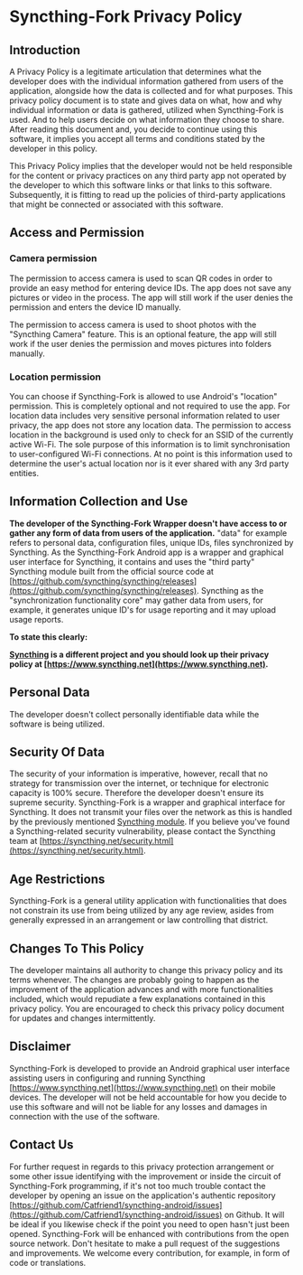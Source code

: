 # Syncthing-Fork Privacy Policy

## Introduction
A Privacy Policy is a legitimate articulation that determines what the developer does with the individual information gathered from users of the application, alongside how the data is collected and for what purposes.
This privacy policy document is to state and gives data on what, how and why individual information or data is gathered, utilized when Syncthing-Fork is used. And to help users decide on what information they choose to share. After reading this document and, you decide to continue using this software, it implies you accept all terms and conditions stated by the developer in this policy.

This Privacy Policy implies that the developer would not be held responsible for the content or privacy practices on any third party app not operated by the developer to which this software links or that links to this software. Subsequently, it is fitting to read up the policies of third-party applications that might be connected or associated with this software.


## Access and Permission

### Camera permission
The permission to access camera is used to scan QR codes in order to provide an easy method for entering device IDs. The app does not save any pictures or video in the process. The app will still work if the user denies the permission and enters the device ID manually.

The permission to access camera is used to shoot photos with the "Syncthing Camera" feature. This is an optional feature, the app will still work if the user denies the permission and moves pictures into folders manually.

### Location permission
You can choose if Syncthing-Fork is allowed to use Android's "location" permission. This is completely optional and not required to use the app. For location data includes very sensitive personal information related to user privacy, the app does not store any location data. The permission to access location in the background is used only to check for an SSID of the currently active Wi-Fi. The sole purpose of this information is to limit synchronisation to user-configured Wi-Fi connections. At no point is this information used to determine the user's actual location nor is it ever shared with any 3rd party entities.


## Information Collection and Use
**The developer of the Syncthing-Fork Wrapper doesn't have access to or gather any form of data from users of the application.** "data" for example refers to personal data, configuration files, unique IDs, files synchronized by Syncthing. As the Syncthing-Fork Android app is a wrapper and graphical user interface for Syncthing, it contains and uses the "third party" Syncthing module built from the official source code at [https://github.com/syncthing/syncthing/releases](https://github.com/syncthing/syncthing/releases). Syncthing as the "synchronization functionality core" may gather data from users, for example, it generates unique ID's for usage reporting and it may upload usage reports.

**To state this clearly:**

**[Syncthing](https://www.syncthing.net) is a different project and you should look up their privacy policy at [https://www.syncthing.net](https://www.syncthing.net).**


## Personal Data
The developer doesn't collect personally identifiable data while the software is being utilized.


## Security Of Data
The security of your information is imperative, however, recall that no strategy for transmission over the internet, or technique for electronic capacity is 100% secure. Therefore the developer doesn't ensure its supreme security. Syncthing-Fork is a wrapper and graphical interface for Syncthing. It does not transmit your files over the network as this is handled by the previously mentioned [Syncthing module](https://github.com/syncthing/syncthing/releases). If you believe you've found a Syncthing-related security vulnerability, please contact the Syncthing team at [https://syncthing.net/security.html](https://syncthing.net/security.html).


## Age Restrictions
Syncthing-Fork is a general utility application with functionalities that does not constrain its use from being utilized by any age review, asides from generally expressed in an arrangement or law controlling that district.


## Changes To This Policy
The developer maintains all authority to change this privacy policy and its terms whenever. The changes are probably going to happen as the improvement of the application advances and with more functionalities included, which would repudiate a few explanations contained in this privacy policy. You are encouraged to check this privacy policy document for updates and changes intermittently.


## Disclaimer
Syncthing-Fork is developed to provide an Android graphical user interface assisting users in configuring and running Syncthing [https://www.syncthing.net](https://www.syncthing.net) on their mobile devices. The developer will not be held accountable for how you decide to use this software and will not be liable for any losses and damages in connection with the use of the software.


## Contact Us
For further request in regards to this privacy protection arrangement or some other issue identifying with the improvement or inside the circuit of Syncthing-Fork programming, if it's not too much trouble contact the developer by opening an issue on the application's authentic repository [https://github.com/Catfriend1/syncthing-android/issues](https://github.com/Catfriend1/syncthing-android/issues) on Github. It will be ideal if you likewise check if the point you need to open hasn't just been opened. Syncthing-Fork will be enhanced with contributions from the open source network. Don't hesitate to make a pull request of the suggestions and improvements. We welcome every contribution, for example, in form of code or translations.
